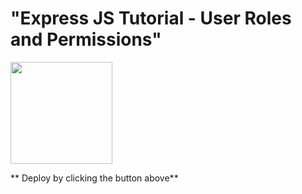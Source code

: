 # "Express JS Tutorial - User Roles and Permissions"

[<img src="https://cdn.gomix.com/2bdfb3f8-05ef-4035-a06e-2043962a3a13%2Fremix-button.svg" width="163px" />](https://gitch.com/edit/#!/import/github/jbpow18/mern)

** Deploy by clicking the button above**